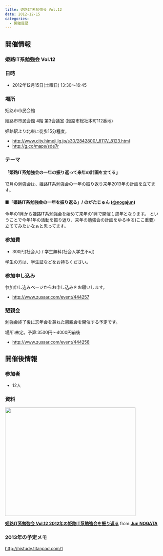 ```yaml
---
title: 姫路IT系勉強会 Vol.12
date: 2012-12-15
categories:
  - 開催履歴
---
```


開催情報
--------

### 姫路IT系勉強会 Vol.12

### 日時

-   2012年12月15日(土曜日) 13:30～16:45

### 場所

姫路市市民会館

姫路市市民会館 4階 第3会議室 (姫路市総社本町112番地)

姫路駅より北東に徒歩15分程度。

-   <http://www.city.himeji.lg.jp/s30/2842800/_8117/_8123.html>
-   <http://g.co/maps/sde7r>

### テーマ

#### 「姫路IT系勉強会の一年の振り返って来年の計画を立てる」

12月の勉強会は、姫路IT系勉強会の一年の振り返り来年2013年の計画を立てます。

#### ■「姫路IT系勉強会の一年を振り返る」/ のがたじゅん ([@nogajun](https://twitter.com/nogajun))

今年の1月から姫路IT系勉強会を始めて来年の1月で開催１周年となります。 ということで今年1年の活動を振り返り、来年の勉強会の計画をゆるゆる(ここ重要)立ててみたいなぁと思ってます。

### 参加費

-   300円(社会人) / 学生無料(社会人学生不可)

学生の方は、学生証などをお持ちください。

### 参加申し込み

参加申し込みページからお申し込みをお願いします。

-   <http://www.zusaar.com/event/444257>

### 懇親会

勉強会終了後に忘年会を兼ねた懇親会を開催する予定です。

場所:未定。予算:3500円〜4000円前後

-   <http://www.zusaar.com/event/444258>

開催後情報
----------

### 参加者

-   12人

### 資料

<img src="http://www.google.com/chart?chc=sites&amp;cht=d&amp;chdp=sites&amp;chl=%5B%5BGoogle+Gadget&#39;%3D20&#39;f%5Cv&#39;a%5C%3D0&#39;10&#39;%3D427&#39;0&#39;dim&#39;%5Cbox1&#39;b%5CF6F6F6&#39;fC%5CF6F6F6&#39;eC%5C0&#39;sk&#39;%5C%5B%22Include+gadget+(iframe)%22&#39;%5D&#39;a%5CV%5C%3D12&#39;f%5C%5DV%5Cta%5C%3D10&#39;%3D0&#39;%3D428&#39;%3D353&#39;dim&#39;%5C%3D10&#39;%3D10&#39;%3D428&#39;%3D353&#39;vdim&#39;%5Cbox1&#39;b%5Cva%5CF6F6F6&#39;fC%5CC8C8C8&#39;eC%5C&#39;a%5C%5Do%5CLauto&#39;f%5C&amp;sig=SCe4saiJDmAsupiSHPq0iidRIAI" class="igm" width="427" height="356" />

**[姫路IT系勉強会 Vol.12 2012年の姫路IT系勉強会を振り返る](http://www.slideshare.net/nogajun/2012it-15649286 "姫路IT系勉強会 Vol.12 2012年の姫路IT系勉強会を振り返る")** from **[Jun NOGATA](http://www.slideshare.net/nogajun)**

### 2013年の予定メモ

<http://histudy.titanpad.com/1>
